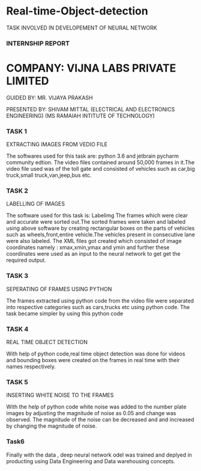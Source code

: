 # Real-time-Object-detection

TASK INVOLVED IN DEVELOPEMENT OF NEURAL NETWORK

### INTERNSHIP REPORT

# COMPANY: VIJNA LABS PRIVATE LIMITED

GUIDED BY:
MR. VIJAYA PRAKASH

PRESENTED BY: SHIVAM MITTAL
(ELECTRICAL AND ELECTRONICS ENGINEERING)
(MS RAMAIAH INTITUTE OF TECHNOLOGY)
 
### TASK 1

EXTRACTING IMAGES FROM VEDIO FILE

The softwares used for this task are: python 3.6 and jetbrain pycharm community edtion.
The video files contained around 50,000 frames in it.The video file used was of the toll gate and consisted of vehicles such as car,big truck,small truck,van,jeep,bus etc.

### TASK 2

LABELLING OF IMAGES

The software used for this task is: Labelimg
The frames which were clear and accurate were sorted out.The sorted frames were taken and labeled using above software by creating rectangular boxes on the parts of vehicles such as wheels,front,entire vehicle.The vehicles present in consecutive lane were also labeled.
The XML files got created which consisted of image coordinates namely : xmax,xmin,ymax and ymin and further these coordinates were used as an input to the neural network to get get the required output.

### TASK 3

SEPERATING OF FRAMES USING PYTHON

The frames extracted using python code from the video file were separated into respective categories such as cars,trucks etc using python code.
The task became simpler by using this python code

### TASK 4

REAL TIME OBJECT DETECTION

With help of python code,real time object detection was done for videos and bounding boxes were created on the frames in real time with their names respectively.
 
### TASK 5
           
INSERTING WHITE NOISE TO THE FRAMES

With the help of python code white noise was added to the number plate images by adjusting the magnitude of noise as 0.05 and change was observed. 
The magnitude of the noise can be decreased and and increased by changing the magnitude of noise.

### Task6

Finally with the data , deep neural network odel was trained and deplyed in producting using Data Engineering and Data warehousing concepts.
